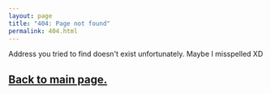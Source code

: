 ```yaml
---
layout: page
title: "404: Page not found"
permalink: 404.html
---
```


<p>Address you tried to find doesn't exist unfortunately. Maybe I misspelled XD</p>
<h2><a href="{{ site.baseurl }}/">Back to main page.</a></h2>
